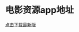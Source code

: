 # 电影资源app地址
[点击下载最新版](http://apppath.gz.bcebos.com/movie_app.apk?authorization=bce-auth-v1%2FcV7eIRSk3m5UBYnN9fZGGqVj%2F2018-07-16T08%3A10%3A22Z%2F-1%2Fhost%2F967bbd584f54826b4d90e0f3871a88109fc1eb7460a53f26c2506bf997988c19)
